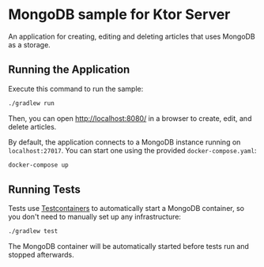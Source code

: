 # MongoDB sample for Ktor Server

An application for creating, editing and deleting articles that uses MongoDB as a storage.

## Running the Application

Execute this command to run the sample:

```bash
./gradlew run
```

Then, you can open [http://localhost:8080/](http://localhost:8080/) in a browser to create, edit, and delete articles.

By default, the application connects to a MongoDB instance running on `localhost:27017`. You can start one using the provided `docker-compose.yaml`:

```bash
docker-compose up
```

## Running Tests

Tests use [Testcontainers](https://www.testcontainers.org/) to automatically start a MongoDB container, so you don't need to manually set up any infrastructure:

```bash
./gradlew test
```

The MongoDB container will be automatically started before tests run and stopped afterwards.
